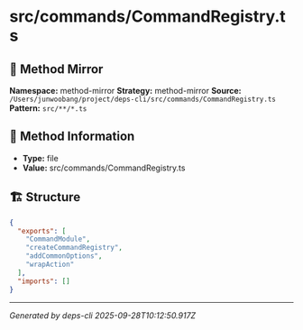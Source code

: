 # src/commands/CommandRegistry.ts

## 🔧 Method Mirror

**Namespace:** method-mirror
**Strategy:** method-mirror
**Source:** `/Users/junwoobang/project/deps-cli/src/commands/CommandRegistry.ts`
**Pattern:** `src/**/*.ts`

## 📝 Method Information

- **Type:** file
- **Value:** src/commands/CommandRegistry.ts

## 🏗️ Structure

```json
{
  "exports": [
    "CommandModule",
    "createCommandRegistry",
    "addCommonOptions",
    "wrapAction"
  ],
  "imports": []
}
```

---
*Generated by deps-cli 2025-09-28T10:12:50.917Z*
